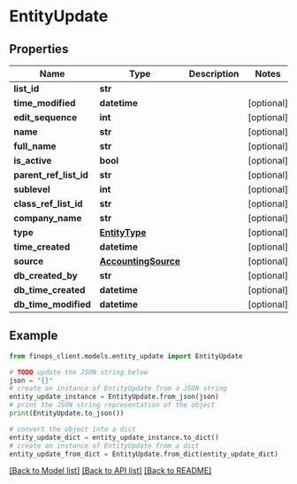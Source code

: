 # EntityUpdate


## Properties

Name | Type | Description | Notes
------------ | ------------- | ------------- | -------------
**list_id** | **str** |  | 
**time_modified** | **datetime** |  | [optional] 
**edit_sequence** | **int** |  | [optional] 
**name** | **str** |  | [optional] 
**full_name** | **str** |  | [optional] 
**is_active** | **bool** |  | [optional] 
**parent_ref_list_id** | **str** |  | [optional] 
**sublevel** | **int** |  | [optional] 
**class_ref_list_id** | **str** |  | [optional] 
**company_name** | **str** |  | [optional] 
**type** | [**EntityType**](EntityType.md) |  | [optional] 
**time_created** | **datetime** |  | [optional] 
**source** | [**AccountingSource**](AccountingSource.md) |  | [optional] 
**db_created_by** | **str** |  | [optional] 
**db_time_created** | **datetime** |  | [optional] 
**db_time_modified** | **datetime** |  | [optional] 

## Example

```python
from finops_client.models.entity_update import EntityUpdate

# TODO update the JSON string below
json = "{}"
# create an instance of EntityUpdate from a JSON string
entity_update_instance = EntityUpdate.from_json(json)
# print the JSON string representation of the object
print(EntityUpdate.to_json())

# convert the object into a dict
entity_update_dict = entity_update_instance.to_dict()
# create an instance of EntityUpdate from a dict
entity_update_from_dict = EntityUpdate.from_dict(entity_update_dict)
```
[[Back to Model list]](../README.md#documentation-for-models) [[Back to API list]](../README.md#documentation-for-api-endpoints) [[Back to README]](../README.md)


